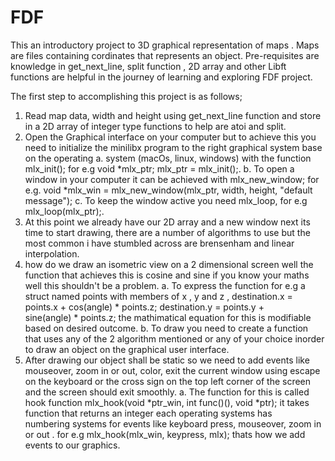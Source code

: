 # FDF
This an introductory project to 3D graphical representation of maps . Maps are files containing cordinates that represents an object. Pre-requisites are knowledge in get_next_line, split function , 2D array and other Libft functions are helpful in the journey of learning and exploring FDF project.

The first step to accomplishing this project is as follows;

1. Read map data, width and height using get_next_line function and store in a 2D array of integer type functions to help are atoi and split.
2. Open the Graphical interface on your computer but to achieve this you need to initialize the minilibx program to the right graphical system base on the operating
   a. system (macOs, linux, windows) with the function mlx_init(); for e.g void *mlx_ptr; mlx_ptr = mlx_init();.
   b. To open a window in your computer it can be achieved with mlx_new_window; for e.g. void *mlx_win = mlx_new_window(mlx_ptr, width, height, "default message");
   c. To keep the window active you need mlx_loop, for e.g mlx_loop(mlx_ptr);.
3. At this point we already have our 2D array and a new window next its time to start drawing, there are a number of algorithms to use but the most common i have stumbled across are brensenham and linear interpolation.
4. how do we draw an isometric view on a 2 dimensional screen well the function that achieves this is cosine and sine if you know your maths well this shouldn't be a problem.
   a. To express the function for e.g a struct named points with members of x , y and z , destination.x = points.x + cos(angle) * points.z; destination.y = points.y +       
      sine(angle) * points.z; the mathimatical equation for this is modifiable based on desired outcome.
   b. To draw you need to create a function that uses any of the 2 algorithm mentioned or any of your choice inorder to draw an object on the graphical user interface.
5. After drawing our object shall be static so we need to add events like mouseover, zoom in or out, color, exit the current window using escape on the keyboard or the cross sign on the top left corner of the screen and the screen should exit smoothly.
   a. The function for this is called hook function mlx_hook(void *ptr_win, int func()(), void *ptr); it takes function that returns an integer each operating systems has     
      numbering systems for events like keyboard press, mouseover, zoom in or out . for e.g  mlx_hook(mlx_win, keypress, mlx); thats how we add events to our graphics.


